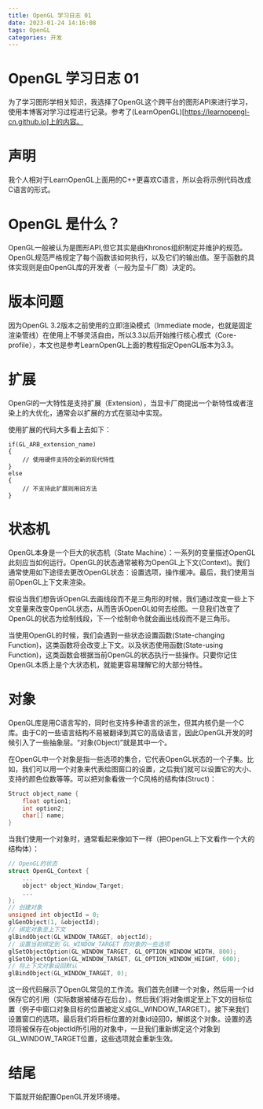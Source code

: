 ```yaml
---
title: OpenGL 学习日志 01
date: 2023-01-24 14:16:08
tags: OpenGL
categories: 开发
---
```

# OpenGL 学习日志 01

为了学习图形学相关知识，我选择了OpenGL这个跨平台的图形API来进行学习，使用本博客对学习过程进行记录。参考了(LearnOpenGL)[https://learnopengl-cn.github.io]上的内容。

# 声明

我个人相对于LearnOpenGL上面用的C++更喜欢C语言，所以会将示例代码改成C语言的形式。

# OpenGL 是什么？

OpenGL一般被认为是图形API,但它其实是由Khronos组织制定并维护的规范。OpenGL规范严格规定了每个函数该如何执行，以及它们的输出值。至于函数的具体实现则是由OpenGL库的开发者（一般为显卡厂商）决定的。

# 版本问题

因为OpenGL 3.2版本之前使用的立即渲染模式（Immediate mode，也就是固定渲染管线）在使用上不够灵活自由，所以3.3以后开始推行核心模式（Core-profile），本文也是参考LearnOpenGL上面的教程指定OpenGL版本为3.3。

# 扩展

OpenGl的一大特性是支持扩展（Extension），当显卡厂商提出一个新特性或者渲染上的大优化，通常会以扩展的方式在驱动中实现。

使用扩展的代码大多看上去如下：
```
if(GL_ARB_extension_name)
{
    // 使用硬件支持的全新的现代特性
}
else
{
    // 不支持此扩展则用旧方法
}
```

# 状态机

OpenGL本身是一个巨大的状态机（State Machine）：一系列的变量描述OpenGL此刻应当如何运行。OpenGL的状态通常被称为OpenGL上下文(Context)。我们通常使用如下途径去更改OpenGL状态：设置选项，操作缓冲。最后，我们使用当前OpenGL上下文来渲染。

假设当我们想告诉OpenGL去画线段而不是三角形的时候，我们通过改变一些上下文变量来改变OpenGL状态，从而告诉OpenGL如何去绘图。一旦我们改变了OpenGL的状态为绘制线段，下一个绘制命令就会画出线段而不是三角形。

当使用OpenGL的时候，我们会遇到一些状态设置函数(State-changing Function)，这类函数将会改变上下文。以及状态使用函数(State-using Function)，这类函数会根据当前OpenGL的状态执行一些操作。只要你记住OpenGL本质上是个大状态机，就能更容易理解它的大部分特性。

# 对象

OpenGL库是用C语言写的，同时也支持多种语言的派生，但其内核仍是一个C库。由于C的一些语言结构不易被翻译到其它的高级语言，因此OpenGL开发的时候引入了一些抽象层。“对象(Object)”就是其中一个。

在OpenGL中一个对象是指一些选项的集合，它代表OpenGL状态的一个子集。比如，我们可以用一个对象来代表绘图窗口的设置，之后我们就可以设置它的大小、支持的颜色位数等等。可以把对象看做一个C风格的结构体(Struct)：

```c
Struct object_name {
    float option1;
    int option2;
    char[] name;
}
```

当我们使用一个对象时，通常看起来像如下一样（把OpenGL上下文看作一个大的结构体）：

```c
// OpenGL的状态
struct OpenGL_Context {
    ...
    object* object_Window_Target;
    ...
};
// 创建对象
unsigned int objectId = 0;
glGenObject(1, &objectId);
// 绑定对象至上下文
glBindObject(GL_WINDOW_TARGET, objectId);
// 设置当前绑定到 GL_WINDOW_TARGET 的对象的一些选项
glSetObjectOption(GL_WINDOW_TARGET, GL_OPTION_WINDOW_WIDTH, 800);
glSetObjectOption(GL_WINDOW_TARGET, GL_OPTION_WINDOW_HEIGHT, 600);
// 将上下文对象设回默认
glBindObject(GL_WINDOW_TARGET, 0);
```

这一段代码展示了OpenGL常见的工作流。我们首先创建一个对象，然后用一个id保存它的引用（实际数据被储存在后台）。然后我们将对象绑定至上下文的目标位置（例子中窗口对象目标的位置被定义成GL_WINDOW_TARGET）。接下来我们设置窗口的选项。最后我们将目标位置的对象id设回0，解绑这个对象。设置的选项将被保存在objectId所引用的对象中，一旦我们重新绑定这个对象到GL_WINDOW_TARGET位置，这些选项就会重新生效。

# 结尾

下篇就开始配置OpenGL开发环境喽。

